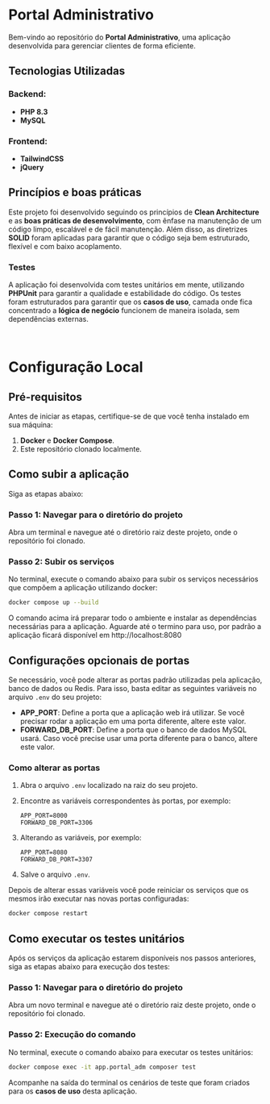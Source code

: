 # Portal Administrativo
Bem-vindo ao repositório do **Portal Administrativo**, uma aplicação desenvolvida para gerenciar clientes de forma eficiente.

## Tecnologias Utilizadas

### Backend:
- **PHP 8.3**
- **MySQL**

### Frontend:
- **TailwindCSS**
- **jQuery**

## Princípios e boas práticas

Este projeto foi desenvolvido seguindo os princípios de **Clean Architecture** e as **boas práticas de desenvolvimento**, com ênfase na manutenção de um código limpo, escalável e de fácil manutenção. Além disso, as diretrizes **SOLID** foram aplicadas para garantir que o código seja bem estruturado, flexível e com baixo acoplamento.

### Testes

A aplicação foi desenvolvida com testes unitários em mente, utilizando  **PHPUnit** para garantir a qualidade e estabilidade do código. Os testes foram estruturados para garantir que os **casos de uso**, camada onde fica concentrado a **lógica de negócio** funcionem de maneira isolada, sem dependências externas.

<br>

# Configuração Local

## Pré-requisitos

Antes de iniciar as etapas, certifique-se de que você tenha instalado em sua máquina:

1. **Docker** e **Docker Compose**.
3. Este repositório clonado localmente.

## Como subir a aplicação

Siga as etapas abaixo:

### Passo 1: Navegar para o diretório do projeto

Abra um terminal e navegue até o diretório raiz deste projeto, onde o repositório foi clonado.

### Passo 2: Subir os serviços

No terminal, execute o comando abaixo para subir os serviços necessários que compõem a aplicação utilizando docker:

```bash
docker compose up --build
```

O comando acima irá preparar todo o ambiente e instalar as dependências necessárias para a aplicação. Aguarde até o termino para uso, por padrão a aplicação ficará disponível em http://localhost:8080

## Configurações opcionais de portas

Se necessário, você pode alterar as portas padrão utilizadas pela aplicação, banco de dados ou Redis. Para isso, basta editar as seguintes variáveis no arquivo `.env` do seu projeto:

- **APP_PORT**: Define a porta que a aplicação web irá utilizar. Se você precisar rodar a aplicação em uma porta diferente, altere este valor.
- **FORWARD_DB_PORT**: Define a porta que o banco de dados MySQL usará. Caso você precise usar uma porta diferente para o banco, altere este valor.

### Como alterar as portas

1. Abra o arquivo `.env` localizado na raiz do seu projeto.
2. Encontre as variáveis correspondentes às portas, por exemplo:
   
   ```
   APP_PORT=8000
   FORWARD_DB_PORT=3306
   ```

3. Alterando as variáveis, por exemplo:
   
   ```
   APP_PORT=8080
   FORWARD_DB_PORT=3307
   ```

4. Salve o arquivo `.env`.

Depois de alterar essas variáveis você pode reiniciar os serviços que os mesmos irão executar nas novas portas configuradas:
```bash
docker compose restart
```

## Como executar os testes unitários

Após os serviços da aplicação estarem disponíveis nos passos anteriores, siga as etapas abaixo para execução dos testes:

### Passo 1: Navegar para o diretório do projeto

Abra um novo terminal e navegue até o diretório raiz deste projeto, onde o repositório foi clonado.

### Passo 2: Execução do comando

No terminal, execute o comando abaixo para executar os testes unitários:

```bash
docker compose exec -it app.portal_adm composer test
```

Acompanhe na saída do terminal os cenários de teste que foram criados para os **casos de uso** desta aplicação.